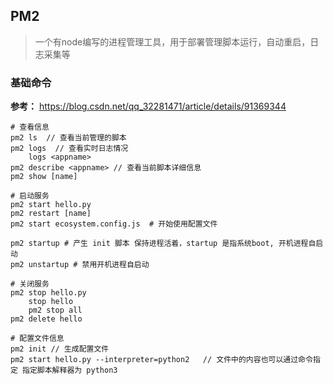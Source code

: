 ## PM2

> 一个有node编写的进程管理工具，用于部署管理脚本运行，自动重启，日志采集等

### 基础命令

**参考：** https://blog.csdn.net/qq_32281471/article/details/91369344

```shell
# 查看信息
pm2 ls  // 查看当前管理的脚本
pm2 logs  // 查看实时日志情况
	logs <appname>
pm2 describe <appname> // 查看当前脚本详细信息
pm2 show [name]

# 启动服务
pm2 start hello.py 
pm2 restart [name]
pm2 start ecosystem.config.js  # 开始使用配置文件

pm2 startup # 产生 init 脚本 保持进程活着，startup 是指系统boot, 开机进程自启动
pm2 unstartup # 禁用开机进程自启动

# 关闭服务
pm2 stop hello.py 
	stop hello
	pm2 stop all
pm2 delete hello

# 配置文件信息
pm2 init // 生成配置文件
pm2 start hello.py --interpreter=python2   // 文件中的内容也可以通过命令指定 指定脚本解释器为 python3
```

